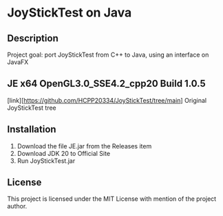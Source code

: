 # JoyStickTest on Java

## Description
Project goal: port JoyStickTest from C++ to Java, using an interface on JavaFX
## JE x64 OpenGL3.0_SSE4.2_cpp20 Build 1.0.5 
[link][https://github.com/HCPP20334/JoyStickTest/tree/main] Original JoyStickTest tree 

## Installation
1. Download the file JE.jar from the Releases item
2. Download JDK 20 to Official Site
3. Run JoyStickTest.jar 

## License
This project is licensed under the MIT License with mention of the project author.

